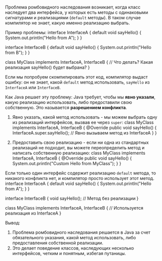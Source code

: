 Проблема ромбовидного наследования возникает, когда класс наследует два интерфейса, у которых есть методы с одинаковыми сигнатурами и реализациями (`default` методы). В таком случае компилятор не знает, какую именно реализацию выбрать.

Пример проблемы:
interface InterfaceA {
    default void sayHello() {
        System.out.println("Hello from A");
    }
}

interface InterfaceB {
    default void sayHello() {
        System.out.println("Hello from B");
    }
}

class MyClass implements InterfaceA, InterfaceB {
    // Что делать? Какая реализация sayHello() будет выбрана?
}

Если мы попробуем скомпилировать этот код, компилятор выдаст ошибку: он не знает, какой `default` метод использовать, `sayHello` из `InterfaceA` или `InterfaceB`.

Как Java решает эту проблему:
Java требует, чтобы мы **явно указали**, какую реализацию использовать, либо предоставили свою собственную. Это называется **разрешением конфликта**.

1. Явно указать, какой метод использовать - мы можем выбрать одну из реализаций интерфейсов, вызвав ее через `super`:
	class MyClass implements InterfaceA, InterfaceB {
	    @Override
	    public void sayHello() {
	        InterfaceA.super.sayHello(); // Явно вызываем метод из InterfaceA
	    }
	}
	
2. Предоставить свою реализацию - если ни одна из стандартных реализаций не подходит, вы можете переопределить метод и написать собственную реализацию:
   class MyClass implements InterfaceA, InterfaceB {
	    @Override
	    public void sayHello() {
	        System.out.println("Custom Hello from MyClass");
	    }
	}

Если только один интерфейс содержит реализацию `default` метода, то никакого конфликта нет, и компилятор просто использует этот метод.
interface InterfaceA {
    default void sayHello() {
        System.out.println("Hello from A");
    }
}

interface InterfaceB {
    void sayHello(); // Метод без реализации
}

class MyClass implements InterfaceA, InterfaceB {
    // Используется реализация из InterfaceA
}

Вывод:
1. Проблема ромбовидного наследования решается в Java за счет обязательного указания, какой метод использовать, либо предоставления собственной реализации.
2. Это делает поведение классов, наследующих несколько интерфейсов, четким и понятным, избегая путаницы.